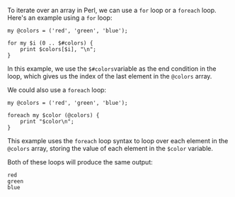 To iterate over an array in Perl, we can use a `for` loop or a `foreach` loop. Here's an example using a `for` loop:

```
my @colors = ('red', 'green', 'blue');

for my $i (0 .. $#colors) {
    print $colors[$i], "\n";
}
```

In this example, we use the `$#colors`variable as the end condition in the loop, which gives us the index of the last element in the `@colors` array.

We could also use a `foreach` loop:

```
my @colors = ('red', 'green', 'blue');

foreach my $color (@colors) {
    print "$color\n";
}
```

This example uses the `foreach` loop syntax to loop over each element in the `@colors` array, storing the value of each element in the `$color` variable. 

Both of these loops will produce the same output:

```
red
green
blue
```